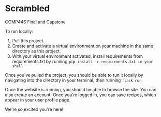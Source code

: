 # Scrambled
COMP446 Final and Capstone

To run locally: 
1. Pull this project. 
2. Create and activate a virtual environment on your machine in the same directory as this project.
3. With your virtual environment activated, install requirements from requirements.txt by running ```pip install -r requirements.txt in your shell```

Once you've pulled the project, you should be able to run it locally by navigating into the directory in your terminal, then running ```flask run```.

Once the website is running, you should be able to browse the site. You can also create an account. Once you're logged in, you can save recipes, which appear in your user profile page. 

We're so excited you're here!